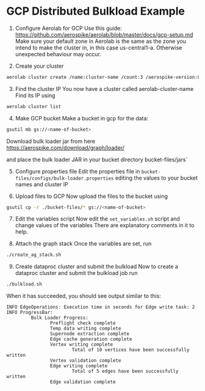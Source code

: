 # GCP Distributed Bulkload Example

1. Configure Aerolab for GCP
Use this guide: https://github.com/aerospike/aerolab/blob/master/docs/gcp-setup.md
Make sure your default zone in Aerolab is the same as the zone you intend to make the cluster in, in this case us-central1-a.
Otherwise unexpected behaviour may occur.

2. Create your cluster
```bash
aerolab cluster create /name:cluster-name /count:3 /aerospike-version:8.0.0.7 /instance:e2-medium /zone:us-central1-a
```

3. Find the cluster IP
You now have a cluster called aerolab-cluster-name
Find its IP using
```bash
aerolab cluster list
```

4. Make GCP bucket
Make a bucket in gcp for the data: 
```bash
gsutil mb gs://<name-of-bucket>
```

Download bulk loader jar from here
https://aerospike.com/download/graph/loader/

and place the bulk loader JAR in your bucket directory
bucket-files/jars`

5. Configure properties file
Edit the properties file in `bucket-files/configs/bulk-loader.properties` 
editing the values to your bucket names and cluster IP

6. Upload files to GCP
Now upload the files to the bucket using
```bash
gsutil cp -r ./bucket-files/* gs://<name-of-bucket>
```

7. Edit the variables script
Now edit the `set_variables.sh` script and change values of the variables
There are explanatory comments in it to help.

8. Attach the graph stack
Once the variables are set, run 
```bash
./create_ag_stack.sh
```

9. Create dataproc cluster and submit the bulkload
Now to create a dataproc cluster and submit the bulkload job run
```bash
./bulkload.sh
```

When it has succeeded, you should see output similar to this:
```
INFO EdgeOperations: Execution time in seconds for Edge write task: 2
INFO ProgressBar:
         Bulk Loader Progress:
                Preflight check complete
                Temp data writing complete
                Supernode extraction complete
                Edge cache generation complete
                Vertex writing complete
                        Total of 10 vertices have been successfully written
                Vertex validation complete
                Edge writing complete
                        Total of 5 edges have been successfully written
                Edge validation complete
```